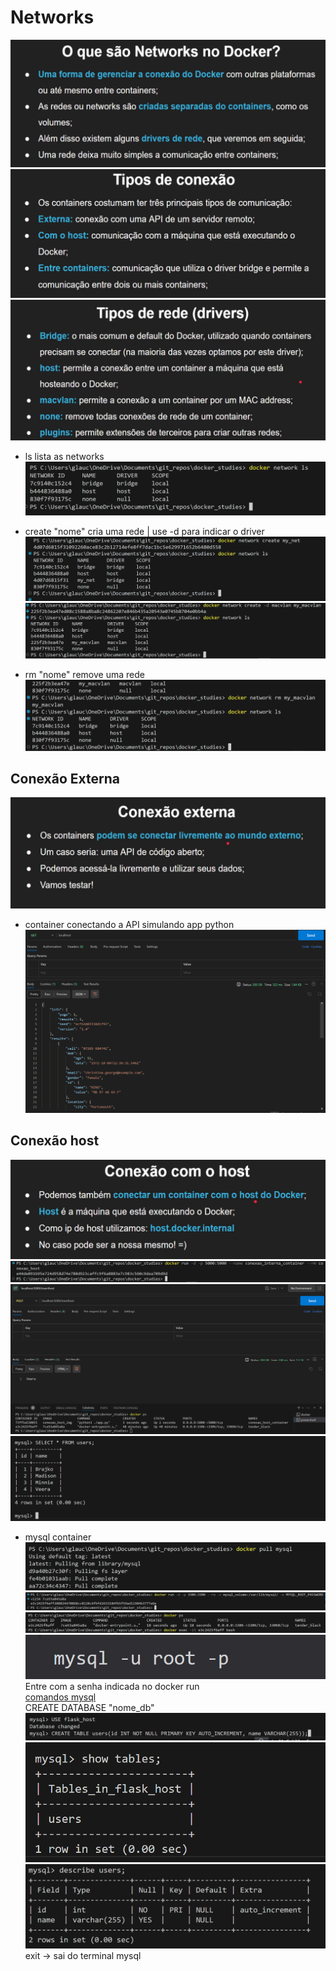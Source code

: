 # Networks

![alt text](asset/image-73.png)
![alt text](asset/image-74.png)
![alt text](asset/image-75.png)

- ls
lista as networks
![alt text](asset/image-76.png)

- create "nome"
cria uma rede | use -d para indicar o driver
![alt text](asset/image-77.png)
![alt text](asset/image-78.png)

- rm "nome"
remove uma rede
![alt text](asset/image-79.png)

## Conexão Externa

![alt text](asset/image-81.png)

- container conectando a API
simulando app python
![alt text](asset/image-82.png)

## Conexão host

![alt text](asset/image-83.png)
![alt text](asset/image-91.png)
![alt text](asset/image-92.png)
![alt text](asset/image-93.png)

- mysql container
![alt text](asset/image-84.png)
![alt text](asset/image-85.png)
![alt text](asset/image-86.png)
![alt text](asset/image-87.png)  
Entre com a senha indicada no docker run  
[comandos mysql](https://www.diegobrocanelli.com.br/mysql/comandos-basicos-mysql-no-terminal/)  
CREATE DATABASE "nome_db"  
![alt text](asset/image-88.png)
![alt text](asset/image-89.png)
![alt text](asset/image-90.png)  
exit -> sai do terminal mysql

